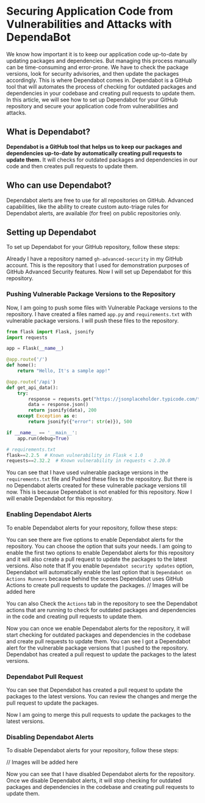 # Securing Application Code from Vulnerabilities and Attacks with DependaBot

We know how important it is to keep our application code up-to-date by updating packages and dependencies. But managing this process manually can be time-consuming and error-prone. We have to check the package versions, look for security advisories, and then update the packages accordingly. This is where Dependabot comes in. Dependabot is a GitHub tool that will automates the process of checking for outdated packages and dependencies in your codebase and creating pull requests to update them. In this article, we will see how to set up Dependabot for your GitHub repository and secure your application code from vulnerabilities and attacks.

## What is Dependabot?

**Dependabot is a GitHub tool that helps us to keep our packages and dependencies up-to-date by automatically creating pull requests to update them.** It will checks for outdated packages and dependencies in our code and then creates pull requests to update them.

## Who can use Dependabot?

Dependabot alerts are free to use for all repositories on GitHub. Advanced capabilities, like the ability to create custom auto-triage rules for Dependabot alerts, are available (for free) on public repositories only.

## Setting up Dependabot

To set up Dependabot for your GitHub repository, follow these steps:

Already I have a repository named `gh-advanced-security` in my GitHub account. This is the repository that I used for demonstration purposes of GitHub Advanced Security features. Now I will set up Dependabot for this repository.

### Pushing Vulnerable Package Versions to the Repository


Now, I am going to push some files with Vulnerable Package versions to the repository. I have created a files named `app.py` and `requirements.txt` with vulnerable package versions. I will push these files to the repository.

```python
from flask import Flask, jsonify
import requests

app = Flask(__name__)

@app.route('/')
def home():
    return "Hello, It's a sample app!"

@app.route('/api')
def get_api_data():
    try:
        response = requests.get("https://jsonplaceholder.typicode.com/todos/1")
        data = response.json()
        return jsonify(data), 200
    except Exception as e:
        return jsonify({"error": str(e)}), 500

if __name__ == '__main__':
    app.run(debug=True)
```

```python
# requirements.txt
flask==2.2.5  # Known vulnerability in Flask < 1.0
requests==2.32.2  # Known vulnerability in requests < 2.20.0
```

You can see that I have used vulnerable package versions in the `requirements.txt` file and Pushed these files to the repository. But there is no Dependabot alerts created for these vulnerable package versions till now. This is because Dependabot is not enabled for this repository. Now I will enable Dependabot for this repository.

### Enabling Dependabot Alerts

To enable Dependabot alerts for your repository, follow these steps:

You can see there are five options to enable Dependabot alerts for the repository. You can choose the option that suits your needs. I am going to enable the first two options to enable Dependabot alerts for this repository and it will also create a pull request to update the packages to the latest versions. Also note that If you enable `Dependabot security updates` option, Dependabot will automatically enable the last option that is `Dependabot on Actions Runners` because behind the scenes Dependabot uses GitHub Actions to create pull requests to update the packages.
// Images will be added here


You can also Check the `Actions` tab in the repository to see the Dependabot actions that are running to check for outdated packages and dependencies in the code and creating pull requests to update them.


Now you can once we enable Dependabot alerts for the repository, it will start checking for outdated packages and dependencies in the codebase and create pull requests to update them. You can see I got a Dependabot alert for the vulnerable package versions that I pushed to the repository. Dependabot has created a pull request to update the packages to the latest versions.

### Dependabot Pull Request

You can see that Dependabot has created a pull request to update the packages to the latest versions. You can review the changes and merge the pull request to update the packages.

Now I am going to merge this pull requests to update the packages to the latest versions.

### Disabling Dependabot Alerts

To disable Dependabot alerts for your repository, follow these steps:

// Images will be added here

Now you can see that I have disabled Dependabot alerts for the repository. Once we disable Dependabot alerts, it will stop checking for outdated packages and dependencies in the codebase and creating pull requests to update them.